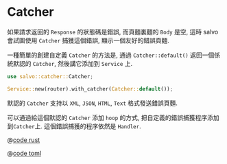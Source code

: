 # Catcher

如果請求返回的 `Response` 的狀態碼是錯誤, 而頁麵裏麵的 `Body` 是空, 這時 salvo 會試圖使用 `Catcher` 捕獲這個錯誤, 顯示一個友好的錯誤頁麵.


一種簡單的創建自定義 `Catcher` 的方法是, 通過 `Catcher::default()` 返回一個係統默認的 `Catcher`, 然後講它添加到 `Service` 上.

```rust
use salvo::catcher::Catcher;

Service::new(router).with_catcher(Catcher::default());
```

默認的 ```Catcher``` 支持以 ```XML```, ```JSON```, ```HTML```, ```Text``` 格式發送錯誤頁麵.

可以通過給這個默認的 `Catcher` 添加 `hoop` 的方式, 把自定義的錯誤捕獲程序添加到`Catcher`上. 這個錯誤捕獲的程序依然是 `Handler`.

<CodeGroup>
  <CodeGroupItem title="main.rs" active>

@[code rust](../../../../codes/custom-error-page/src/main.rs)

  </CodeGroupItem>
  <CodeGroupItem title="Cargo.toml">

@[code toml](../../../../codes/custom-error-page/Cargo.toml)

  </CodeGroupItem>
</CodeGroup>